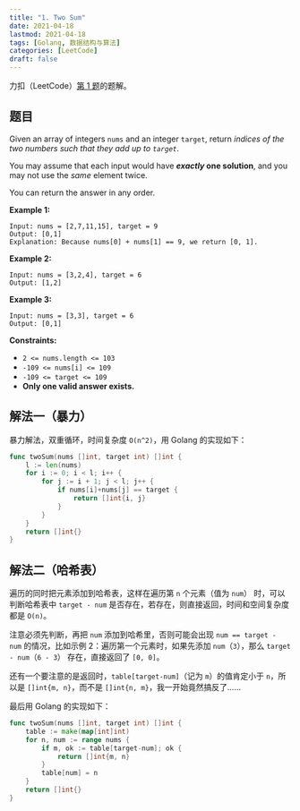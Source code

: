 ```yaml
---
title: "1. Two Sum"
date: 2021-04-18
lastmod: 2021-04-18
tags: [Golang, 数据结构与算法]
categories: [LeetCode]
draft: false
---
```


力扣（LeetCode）[第 1 题](https://leetcode-cn.com/problems/two-sum)的题解。

<!--more-->

## 题目

Given an array of integers `nums` and an integer `target`, return _indices of the two numbers such that they add up to `target`_.

You may assume that each input would have **_exactly_ one solution**, and you may not use the _same_ element twice.

You can return the answer in any order.

**Example 1:**

```text
Input: nums = [2,7,11,15], target = 9
Output: [0,1]
Explanation: Because nums[0] + nums[1] == 9, we return [0, 1].
```

**Example 2:**

```text
Input: nums = [3,2,4], target = 6
Output: [1,2]
```

**Example 3:**

```text
Input: nums = [3,3], target = 6
Output: [0,1]
```

**Constraints:**

- `2 <= nums.length <= 103`
- `-109 <= nums[i] <= 109`
- `-109 <= target <= 109`
- **Only one valid answer exists.**

## 解法一（暴力）

暴力解法，双重循环，时间复杂度 `O(n^2)`，用 Golang 的实现如下：

```go
func twoSum(nums []int, target int) []int {
    l := len(nums)
    for i := 0; i < l; i++ {
        for j := i + 1; j < l; j++ {
            if nums[i]+nums[j] == target {
                return []int{i, j}
            }
        }
    }
    return []int{}
}
```

## 解法二（哈希表）

遍历的同时把元素添加到哈希表，这样在遍历第 `n` 个元素（值为 `num`） 时，可以判断哈希表中 `target - num` 是否存在，若存在，则直接返回，时间和空间复杂度都是 `O(n)`。

注意必须先判断，再把 `num` 添加到哈希里，否则可能会出现 `num == target - num` 的情况，比如示例 2：遍历第一个元素时，如果先添加 `num`（`3`），那么 `target - num`（`6 - 3`） 存在，直接返回了 `[0, 0]`。

还有一个要注意的是返回时，`table[target-num]`（记为 `m`）的值肯定小于 `n`，所以是 `[]int{m, n}`，而不是 `[]int{n, m}`，我一开始竟然搞反了……

最后用 Golang 的实现如下：

```go
func twoSum(nums []int, target int) []int {
    table := make(map[int]int)
    for n, num := range nums {
        if m, ok := table[target-num]; ok {
            return []int{m, n}
        }
        table[num] = n
    }
    return []int{}
}
```

